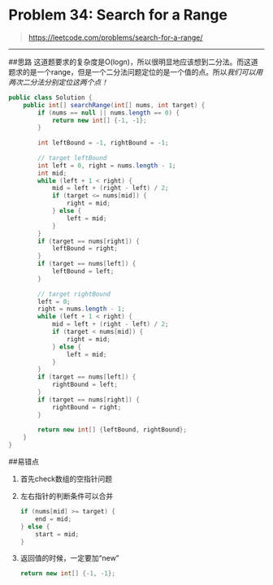 # Problem 34: Search for a Range


> https://leetcode.com/problems/search-for-a-range/

--------------------------------------------------------------------

##思路
这道题要求的复杂度是O(logn)，所以很明显地应该想到二分法。而这道题求的是一个range，但是一个二分法问题定位的是一个值的点。所以*我们可以用两次二分法分别定位这两个点！*

```java
public class Solution {
    public int[] searchRange(int[] nums, int target) {
        if (nums == null || nums.length == 0) {
            return new int[] {-1, -1};
        }
        
        int leftBound = -1, rightBound = -1;
        
        // target leftBound
        int left = 0, right = nums.length - 1;
        int mid;
        while (left + 1 < right) {
            mid = left + (right - left) / 2;
            if (target <= nums[mid]) {
                right = mid;
            } else {
                left = mid;
            } 
        }
        if (target == nums[right]) {
            leftBound = right;
        }
        if (target == nums[left]) {
            leftBound = left;
        }
        
        // target rightBound
        left = 0; 
        right = nums.length - 1;
        while (left + 1 < right) {
            mid = left + (right - left) / 2;
            if (target < nums[mid]) {
                right = mid;
            } else {
                left = mid;
            } 
        }
        if (target == nums[left]) {
            rightBound = left;
        }
        if (target == nums[right]) {
            rightBound = right;
        }
        
        return new int[] {leftBound, rightBound};
    }
}
```
##易错点

1. 首先check数组的空指针问题
2. 左右指针的判断条件可以合并
   ```java
   if (nums[mid] >= target) {
       end = mid;
   } else {
       start = mid;
   } 
   ```

3. 返回值的时候，一定要加“new”
   ```java
   return new int[] {-1, -1};
   ```





















